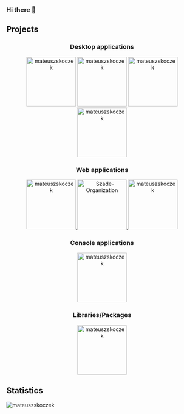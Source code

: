 ### Hi there 👋

## Projects

<h3 align="center">Desktop applications</h3>

<p align="center">
  <a href="https://github.com/mateuszskoczek/VDownload" style="table, tr, td { border: none; }">
    <img height=130 src="https://github-readme-stats.vercel.app/api/pin/?username=mateuszskoczek&repo=VDownload&theme=dark&bg_color=25,020022,005e88&border_color=000000&show_owner=true&description_lines_count=3" alt="mateuszskoczek" />
  </a>
  <a href="https://github.com/mateuszskoczek/TimetableDesigner" style="table, tr, td { border: none; }">
    <img height=130 src="https://github-readme-stats.vercel.app/api/pin/?username=mateuszskoczek&repo=TimetableDesigner&theme=dark&bg_color=25,0a0022,340088&border_color=000000&show_owner=true&description_lines_count=3" alt="mateuszskoczek" />
  </a>
  <a href="https://github.com/mateuszskoczek/GeneratorCSV" style="table, tr, td { border: none; }">
    <img height=130 src="https://github-readme-stats.vercel.app/api/pin/?username=mateuszskoczek&repo=GeneratorCSV&theme=transparent&border_color=373737&show_owner=true&description_lines_count=3" alt="mateuszskoczek" />
  </a>
  <a href="https://github.com/sebastian-jedrzejewski/JavaGridGraph" style="table, tr, td { border: none; }">
    <img height=130 src="https://github-readme-stats.vercel.app/api/pin/?username=sebastian-jedrzejewski&repo=JavaGridGraph&theme=transparent&border_color=373737&show_owner=true&description_lines_count=3" alt="mateuszskoczek" />
  </a>
</p>

<h3 align="center">Web applications</h3>

<p align="center">
  <a href="https://github.com/mateuszskoczek/WatchIt" style="table, tr, td { border: none; }">
    <img height=130 src="https://github-readme-stats.vercel.app/api/pin/?username=mateuszskoczek&repo=WatchIt&theme=dark&bg_color=25,220d00,885900&border_color=000000&show_owner=true&description_lines_count=3" alt="mateuszskoczek" />
  </a>
  <a href="https://github.com/Szade-Organization/BetterCalendar-API" style="table, tr, td { border: none; }">
    <img height=130 src="https://github-readme-stats.vercel.app/api/pin/?username=Szade-Organization&repo=BetterCalendar-API&theme=dark&bg_color=25,002200,008809&border_color=000000&show_owner=true&description_lines_count=3" alt="Szade-Organization" />
  </a>
  <a href="https://github.com/mateuszskoczek/SecureBank" style="table, tr, td { border: none; }">
    <img height=130 src="https://github-readme-stats.vercel.app/api/pin/?username=mateuszskoczek&repo=SecureBank&theme=transparent&border_color=373737&show_owner=true&description_lines_count=3" alt="mateuszskoczek" />
  </a>
</p>

<h3 align="center">Console applications</h3>

<p align="center">
  <a href="https://github.com/sebastian-jedrzejewski/GridGraph" style="table, tr, td { border: none; }">
    <img height=130 align="center" src="https://github-readme-stats.vercel.app/api/pin/?username=sebastian-jedrzejewski&repo=GridGraph&theme=transparent&border_color=373737&show_owner=true&description_lines_count=3" alt="mateuszskoczek" />
  </a>
</p>

<h3 align="center">Libraries/Packages</h3>

<p align="center">
  <a href="https://github.com/mateuszskoczek/SimpleToolkit" style="table, tr, td { border: none; }">
    <img height=130 align="center" src="https://github-readme-stats.vercel.app/api/pin/?username=mateuszskoczek&repo=SimpleToolkit&theme=dark&bg_color=25,222200,808800&border_color=000000&show_owner=true&description_lines_count=3" alt="mateuszskoczek" />
  </a>
</p>



## Statistics

<img align="center" src="https://github-readme-stats.vercel.app/api/top-langs/?username=mateuszskoczek&theme=transparent&border_color=373737&card_width=1100" alt="mateuszskoczek" />
